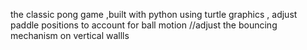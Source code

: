 the classic pong game ,built with python using turtle graphics , 
adjust paddle positions to account for ball motion
//adjust the bouncing mechanism on vertical wallls

